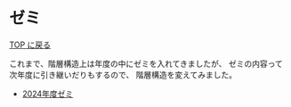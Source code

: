 # ゼミ

[TOP に戻る](./index.md)

これまで、階層構造上は年度の中にゼミを入れてきましたが、
ゼミの内容って次年度に引き継いだりもするので、
階層構造を変えてみました。

- [2024年度ゼミ](./2024.md)